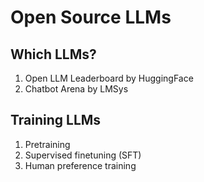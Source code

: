 # Open Source LLMs


## Which LLMs?

1) Open LLM Leaderboard by HuggingFace
2) Chatbot Arena by LMSys

## Training LLMs

1) Pretraining
2) Supervised finetuning (SFT)
3) Human preference training
